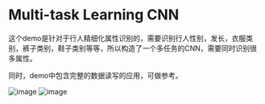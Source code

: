 # Multi-task Learning CNN
这个demo是针对于行人精细化属性识别的，需要识别行人性别，发长，衣服类别，裤子类别，鞋子类别等等，所以构造了一个多任务的CNN，需要同时识别很多属性。

同时，demo中包含完整的数据读写的应用，可做参考。

![image](https://github.com/ycszen/TensorFlowLaboratory/blob/master/mcnn/network-1.png)
![image](https://github.com/ycszen/TensorFlowLaboratory/blob/master/mcnn/network-2.png)
